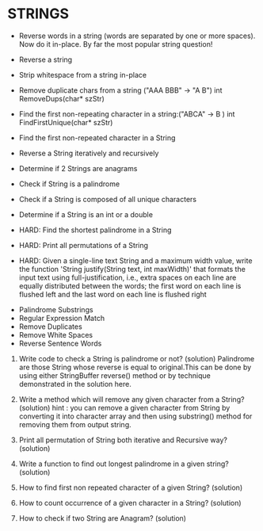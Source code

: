 # STRINGS

* Reverse words in a string (words are separated by one or more spaces). Now do it in-place. By far the most popular string question!
* Reverse a string
* Strip whitespace from a string in-place
* Remove duplicate chars from a string ("AAA BBB" -> "A B")
int RemoveDups(char* szStr)
* Find the first non-repeating character in a string:("ABCA" -> B )
int FindFirstUnique(char* szStr)

* Find the first non-repeated character in a String
* Reverse a String iteratively and recursively
* Determine if 2 Strings are anagrams

* Check if String is a palindrome

* Check if a String is composed of all unique characters

* Determine if a String is an int or a double

* HARD: Find the shortest palindrome in a String

* HARD: Print all permutations of a String

* HARD: Given a single-line text String and a maximum width value, write the function 'String justify(String text, int maxWidth)' that formats the input text using full-justification, i.e., extra spaces on each line are equally distributed between the words; the first word on each line is flushed left and the last word on each line is flushed right

- Palindrome Substrings
- Regular Expression Match
- Remove Duplicates
- Remove White Spaces
- Reverse Sentence Words

1) Write code to check a String is palindrome or not? (solution)
Palindrome are those String whose reverse is equal to original.This can be done by using either StringBuffer reverse() method or by technique demonstrated in the solution here.


2) Write a method which will remove any given character from a String? (solution)
hint : you can remove a given character from String by converting it into character array and then using substring() method for removing them from output string.


3) Print all permutation of String both iterative and Recursive way? (solution)


4) Write a function to find out longest palindrome in a given string? (solution)


5) How to find first non repeated character of a given String? (solution)


6) How to count occurrence of a given character in a String? (solution)


7) How to check if two String are Anagram? (solution)


